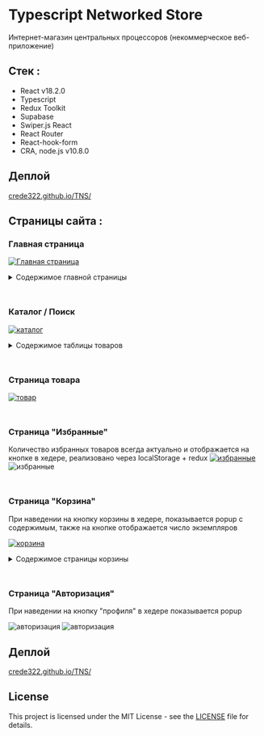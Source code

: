 # Typescript Networked Store

Интернет-магазин центральных процессоров (некоммерческое веб-приложение)

## Стек :

- React v18.2.0
- Typescript
- Redux Toolkit
- Supabase
- Swiper.js React
- React Router
- React-hook-form
- CRA, node.js v10.8.0

## Деплой

[crede322.github.io/TNS/](https://crede322.github.io/TNS/)

## Страницы сайта :

### Главная страница
<a href="https://crede322.github.io/TNS/#/" target="_blank" rel="noopener noreferrer"><img src="./screenshots/screenshot1mainpage.webp" alt="Главная страница"></a>
<details>
<summary>Содержимое главной страницы</summary>
<img style="margin-bottom: 20px;" src="./screenshots/screenshot2mainpage.webp" alt="главная страница">
<h2 style="color: #0080f5;">Блок "Вы недавно смотрели"</h2>
<img src="./screenshots/screenshot3mainpage.webp" alt="главная страница">
</details>
<div style="margin-bottom: 50px;"></div>


### Каталог / Поиск
<a href="https://crede322.github.io/TNS/#/catalog?q=null&page=1" target="_blank" rel="noopener noreferrer"><img src="./screenshots/screenshot1catalogpage.jpg" alt="каталог"></a>
<details>
<summary>Содержимое таблицы товаров</summary>
<img src="./screenshots/screenshot2catalogpage.jpg" alt="каталог">
</details>
<div style="margin-bottom: 50px;"></div>


### Страница товара
<a href="https://crede322.github.io/TNS/#/product/5" target="_blank" rel="noopener noreferrer"><img src="./screenshots/screenshot1productpage.webp" alt="товар"></a>
<div style="margin-bottom: 50px;"></div>


### Страница "Избранные"

Количество избранных товаров всегда актуально и отображается на кнопке в хедере, реализовано через localStorage + redux
<a href="https://crede322.github.io/TNS/#/wishlist" target="_blank" rel="noopener noreferrer"><img src="./screenshots/screenshot1wishlist.jpg" alt="избранные"></a>
<img src="./screenshots/screenshot2wishlist.jpg" alt="избранные"/>
<div style="margin-bottom: 50px;"></div>


### Страница "Корзина"

При наведении на кнопку корзины в хедере, показывается popup с содержимым,
также на кнопке отображается число экземпляров

<a href="https://crede322.github.io/TNS/#/cart" target="_blank" rel="noopener noreferrer"><img src="./screenshots/screenshot1cartpage.jpg" alt="корзина"></a>

<details>
<summary>Содержимое страницы корзины</summary>
Учитываются как экземпляры, так и единицы.
В левой части карточки товаров, можно менять количество конкретного товара, это отобразится в калькуляторе справа:
7шт процессора1, 1шт процессора2, 1шт процессора3 - итого 9 товаров на сумму 238 500 рублей.
<img src="./screenshots/screenshot2cartpage.jpg" alt="корзина"/>
</details>
<div style="margin-bottom: 50px;"></div>

### Страница "Авторизация"

При наведении на кнопку "профиля" в хедере показывается popup

<img src="/screenshots/screenshot1authpage.jpg" alt="авторизация"/>
<img src="/screenshots/screenshot2authpage.jpg" alt="авторизация"/>

## Деплой

[crede322.github.io/TNS/](https://crede322.github.io/TNS/)

## License

This project is licensed under the MIT License - see the [LICENSE](./LICENSE) file for details.

